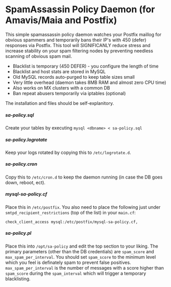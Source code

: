 # SpamAssassin Policy Daemon (for Amavis/Maia and Postfix)

This simple spamassassin policy daemon watches your Postfix maillog for obvious spammers and temporarily bans their IP's with 450 (defer) responses via Postfix.   This tool will SIGNIFICANLY reduce stress and increase stability on your spam filtering nodes by preventing needless scanning of obvious spam mail.

  - Blacklist is temporary (450 DEFER) - you configure the length of time
  - Blacklist and host stats are stored in MySQL
  - Old MySQL records auto-purged to keep table sizes small
  - Very little overhead (daemon takes 8MB RAM and almost zero CPU time)
  - Also works on MX clusters with a common DB
  - Ban repeat abusers temporarily via iptables (optional)

The installation and files should be self-explanitory.

##### sa-policy.sql
Create your tables by executing `mysql <dbname> < sa-policy.sql`

##### sa-policy.logrotate
Keep your logs rotated by copying this to `/etc/logrotate.d`.

##### sa-policy.cron
Copy this to `/etc/cron.d` to keep the daemon running (in case the DB goes down, reboot, ect).

##### mysql-sa-policy.cf
Place this in `/etc/postfix`.   You also need to place the following just under `smtpd_recipient_restrictions` (top of the list) in your `main.cf`:

`check_client_access mysql:/etc/postfix/mysql-sa-policy.cf,`

##### sa-policy.pl
Place this into `/opt/sa-policy` and edit the top section to your liking.   The primary parameters (other than the DB credentials) are `spam_score` and `max_spam_per_interval`.   You should set `spam_score` to the minimum level which you feel is definately spam to prevent false positives.   `max_spam_per_interval` is the number of messages with a score higher than `spam_score` during the `spam_interval` which will trigger a temporary blacklisting.
